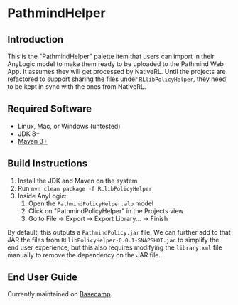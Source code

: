 PathmindHelper
==============

Introduction
------------

This is the "PathmindHelper" palette item that users can import in their AnyLogic model to make them ready to be uploaded to the Pathmind Web App. It assumes they will get processed by NativeRL. Until the projects are refactored to support sharing the files under `RLlibPolicyHelper`, they need to be kept in sync with the ones from NativeRL.


Required Software
-----------------

* Linux, Mac, or Windows (untested)
* JDK 8+
* [Maven 3+](https://maven.apache.org/download.cgi)


Build Instructions
------------------

 1. Install the JDK and Maven on the system
 2. Run `mvn clean package -f RLlibPolicyHelper`
 3. Inside AnyLogic:
    1. Open the `PathmindPolicyHelper.alp` model
    2. Click on "PathmindPolicyHelper" in the Projects view
    3. Go to File -> Export -> Export Library... -> Finish

By default, this outputs a `PathmindPolicy.jar` file. We can further add to that JAR the files from `RLlibPolicyHelper-0.0.1-SNAPSHOT.jar` to simplify the end user experience, but this also requires modifying the `library.xml` file manually to remove the dependency on the JAR file.


End User Guide
--------------

Currently maintained on [Basecamp](https://3.basecamp.com/3684163/buckets/11875773/messages/2017431518).
